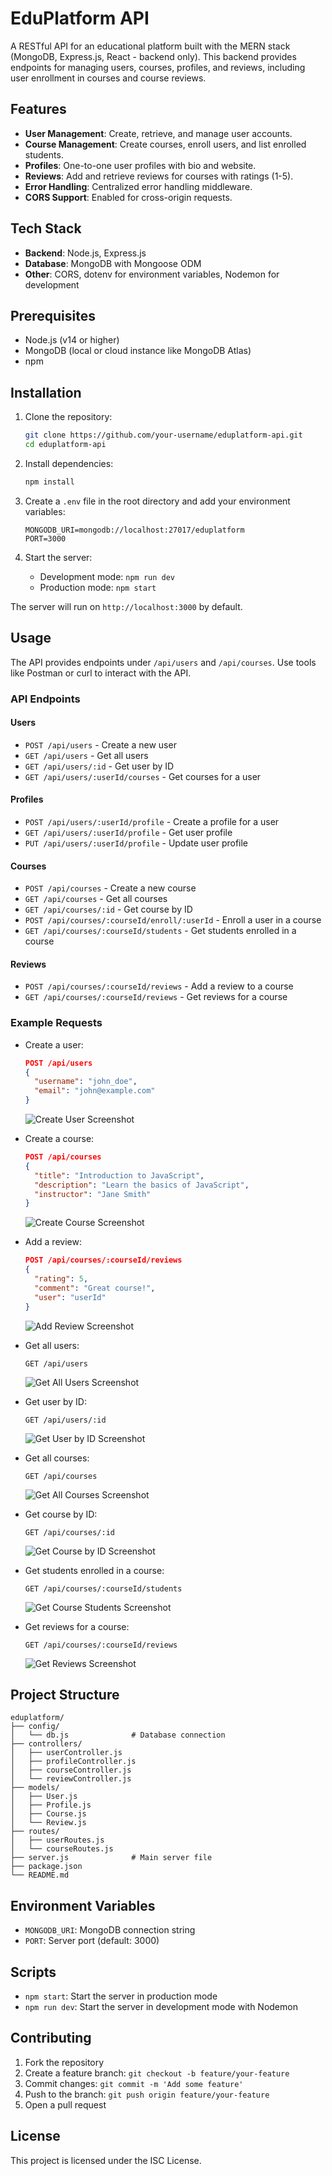 # EduPlatform API

A RESTful API for an educational platform built with the MERN stack (MongoDB, Express.js, React - backend only). This backend provides endpoints for managing users, courses, profiles, and reviews, including user enrollment in courses and course reviews.

## Features

- **User Management**: Create, retrieve, and manage user accounts.
- **Course Management**: Create courses, enroll users, and list enrolled students.
- **Profiles**: One-to-one user profiles with bio and website.
- **Reviews**: Add and retrieve reviews for courses with ratings (1-5).
- **Error Handling**: Centralized error handling middleware.
- **CORS Support**: Enabled for cross-origin requests.

## Tech Stack

- **Backend**: Node.js, Express.js
- **Database**: MongoDB with Mongoose ODM
- **Other**: CORS, dotenv for environment variables, Nodemon for development

## Prerequisites

- Node.js (v14 or higher)
- MongoDB (local or cloud instance like MongoDB Atlas)
- npm 

## Installation

1. Clone the repository:
   ```bash
   git clone https://github.com/your-username/eduplatform-api.git
   cd eduplatform-api
   ```

2. Install dependencies:
   ```bash
   npm install
   ```

3. Create a `.env` file in the root directory and add your environment variables:
   ```
   MONGODB_URI=mongodb://localhost:27017/eduplatform
   PORT=3000
   ```

4. Start the server:
   - Development mode: `npm run dev`
   - Production mode: `npm start`

The server will run on `http://localhost:3000` by default.

## Usage

The API provides endpoints under `/api/users` and `/api/courses`. Use tools like Postman or curl to interact with the API.

### API Endpoints

#### Users
- `POST /api/users` - Create a new user
- `GET /api/users` - Get all users
- `GET /api/users/:id` - Get user by ID
- `GET /api/users/:userId/courses` - Get courses for a user

#### Profiles
- `POST /api/users/:userId/profile` - Create a profile for a user
- `GET /api/users/:userId/profile` - Get user profile
- `PUT /api/users/:userId/profile` - Update user profile

#### Courses
- `POST /api/courses` - Create a new course
- `GET /api/courses` - Get all courses
- `GET /api/courses/:id` - Get course by ID
- `POST /api/courses/:courseId/enroll/:userId` - Enroll a user in a course
- `GET /api/courses/:courseId/students` - Get students enrolled in a course

#### Reviews
- `POST /api/courses/:courseId/reviews` - Add a review to a course
- `GET /api/courses/:courseId/reviews` - Get reviews for a course

### Example Requests

- Create a user:
  ```json
  POST /api/users
  {
    "username": "john_doe",
    "email": "john@example.com"
  }
  ```
  ![Create User Screenshot](./images/Post_User.png)

- Create a course:
  ```json
  POST /api/courses
  {
    "title": "Introduction to JavaScript",
    "description": "Learn the basics of JavaScript",
    "instructor": "Jane Smith"
  }
  ```
  ![Create Course Screenshot](./images/Post_Course.png)

- Add a review:
  ```json
  POST /api/courses/:courseId/reviews
  {
    "rating": 5,
    "comment": "Great course!",
    "user": "userId"
  }
  ```
  ![Add Review Screenshot](./images/Post_Review.png)

- Get all users:
  ```
  GET /api/users
  ```
  ![Get All Users Screenshot](./images/GetAllUsers.png)

- Get user by ID:
  ```
  GET /api/users/:id
  ```
  ![Get User by ID Screenshot](./images/Get_UserById.png)

- Get all courses:
  ```
  GET /api/courses
  ```
  ![Get All Courses Screenshot](./images/Get_AllCourse.png)

- Get course by ID:
  ```
  GET /api/courses/:id
  ```
  ![Get Course by ID Screenshot](./images/Get_CourseBYId.png)

- Get students enrolled in a course:
  ```
  GET /api/courses/:courseId/students
  ```
  ![Get Course Students Screenshot](./images/GetCourseStudent.png)

- Get reviews for a course:
  ```
  GET /api/courses/:courseId/reviews
  ```
  ![Get Reviews Screenshot](./images/Get_Review.png)

## Project Structure

```
eduplatform/
├── config/
│   └── db.js              # Database connection
├── controllers/
│   ├── userController.js
│   ├── profileController.js
│   ├── courseController.js
│   └── reviewController.js
├── models/
│   ├── User.js
│   ├── Profile.js
│   ├── Course.js
│   └── Review.js
├── routes/
│   ├── userRoutes.js
│   └── courseRoutes.js
├── server.js              # Main server file
├── package.json
└── README.md
```

## Environment Variables

- `MONGODB_URI`: MongoDB connection string
- `PORT`: Server port (default: 3000)

## Scripts

- `npm start`: Start the server in production mode
- `npm run dev`: Start the server in development mode with Nodemon

## Contributing

1. Fork the repository
2. Create a feature branch: `git checkout -b feature/your-feature`
3. Commit changes: `git commit -m 'Add some feature'`
4. Push to the branch: `git push origin feature/your-feature`
5. Open a pull request

## License

This project is licensed under the ISC License.

